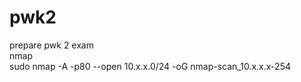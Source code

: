 # pwk2
prepare pwk 2 exam<br>
nmap <br>
sudo nmap -A -p80 --open 10.x.x.0/24 -oG nmap-scan_10.x.x.x-254

